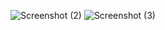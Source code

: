 ![Screenshot (2)](https://github.com/user-attachments/assets/bf5b1cf9-37d2-497b-af6e-e96c88240da1)
![Screenshot (3)](https://github.com/user-attachments/assets/39515a82-8f80-4d8f-b5c5-554437e64060)



